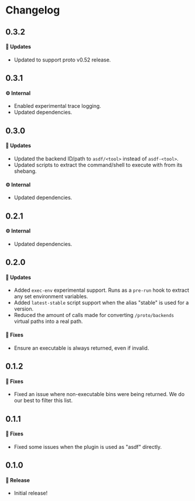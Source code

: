 # Changelog

## 0.3.2

#### 🚀 Updates

- Updated to support proto v0.52 release.

## 0.3.1

#### ⚙️ Internal

- Enabled experimental trace logging.
- Updated dependencies.

## 0.3.0

#### 🚀 Updates

- Updated the backend ID/path to `asdf/<tool>` instead of `asdf-<tool>`.
- Updated scripts to extract the command/shell to execute with from its shebang.

#### ⚙️ Internal

- Updated dependencies.

## 0.2.1

#### ⚙️ Internal

- Updated dependencies.

## 0.2.0

#### 🚀 Updates

- Added `exec-env` experimental support. Runs as a `pre-run` hook to extract any set environment variables.
- Added `latest-stable` script support when the alias "stable" is used for a version.
- Reduced the amount of calls made for converting `/proto/backends` virtual paths into a real path.

#### 🐞 Fixes

- Ensure an executable is always returned, even if invalid.

## 0.1.2

#### 🐞 Fixes

- Fixed an issue where non-executable bins were being returned. We do our best to filter this list.

## 0.1.1

#### 🐞 Fixes

- Fixed some issues when the plugin is used as "asdf" directly.

## 0.1.0

#### 🎉 Release

- Initial release!
